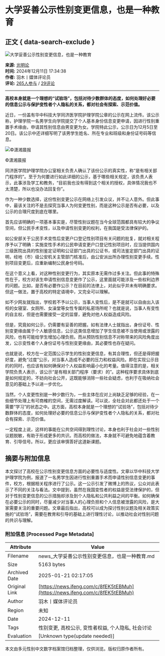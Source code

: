 # 大学妥善公示性别变更信息，也是一种教育

## 正文 { data-search-exclude }


![大学妥善公示性别变更信息，也是一种教育](//d.ifengimg.com/w121_h75_q90/x0.ifengimg.com/res/2024/56BFBDD19B8635E196B3D55F37F361891F3343ED_size5_w400_h40.jpg)

**来源:** [光明论](https://mp.weixin.qq.com/s/tIk3feQGswfJqebXjApx6w)  
**时间:** 2024年12月11日 17:34:38  
**作者:** 羽木丨媒体评论员  
**评论:** [265人参与](//gentie.ifeng.com/c/comment/8fEK5tEBMuh) / [29评论](//gentie.ifeng.com/c/comment/8fEK5tEBMuh)

---

**高校本身就是一个理想的“试验场”，包括对待少数群体的态度，如何处理好必要的信息公示与保护变性者个人隐私的关系，都对社会有探索、示范价值。**

近日，一份盖有华中科技大学同济医学院护理学院公章的公示在网上流传。该公示称，护理学院一名男学生向学院提交了个人基本身份信息变更申请，因进行性别重置手术缘由，申请其性别信息由男变更为女。学院特此公示，公示日为12月5日至20日。该公示中还详细写明了该男学生姓名、所在专业和班级和身份证号码等信息。

![©潇湘晨报](https://x0.ifengimg.com/res/2024/8E344713A434598BDDA1F36D8CF00A83B4BB4865_size36_w640_h743.jpg)

©潇湘晨报

同济医学院护理学院办公室相关负责人确认了该份公示的真实性，称“是有相关部门程序的”。至于为何要进行如此详细的公示，基于哪些相关规定，该负责人表示，此事涉及学工和教务，“目前我也没有得到这个相关的授权，具体情况我也不太清楚，所以也没办法回复你”。

作为一种少数选择，这份性别变更公示在网络上引发众议，并不让人意外。但此事中，最该关注的不是去探究当事人为何变更性别，而是这种公示是否有必要，以及公示的合理尺度到底在哪里。

首先应该明确的一项基本事实是，尽管性别议题在当今全球范围都具有较大的争议空间，但公民手术变性，以及申请性别变更的权利，在我国是受法律保护的。

如公安部关于公民手术变性后变更户口登记性别项目有关问题的批复，就对相关程序予以了明确：实施变性手术的公民申请变更户口登记性别项目时，应当提供国内三级医院出具的性别鉴定证明和公证部门出具的公证书，或司法鉴定部门出具的证明，经地（市）级公安机关主管部门核准后，由公安派出所办理性别变更手续。性别项目变更后，应重新编制公民身份号码。

在这个意义上看，对这种性别变更行为，其实原本无需作过多关注。但此事的特殊性在于，校方对该生申请性别信息变更作了公示，这里面就可能涉及一些权利边界的问题。比如，是否有必要作公示？在目前的法律上，对此似乎并未有明确要求。但这一做法，置于高校的特定语境中，又完全可以理解。

如不少网友就指出，学校若不予以公示，当事人变性后，是不是就可以自由出入该校的女寝室、女厕所、女澡堂等女性专属的私密场所呢？也就是说，当事人有变性的自主权，但是也需要接受一定的监督，避免对他人权益造成风险。

但是，究竟如何公示，仍需要有妥善的把握。如有法律人士就指出，身份证号、性别变更缘由属于个人敏感信息，公示这类信息增加了学生信息被不当使用或泄露的风险，也有可能给学生增加心理负担。而从预防性别信息不对称带来的风险角度出发，公示变性者个人身份证号与性别变更缘由，其必要性也存在疑问。

也就是说，校方在一定范围公示学生的性别变更信息，有其合理性，但还是得把握好度，避免“过度”公示，对当事人造成不必要的压力和权益风险。即在实现公示目的的同时，也应该有如何确保对个人权益影响最小化的考量。值得注意的是，相关学院负责人表示，该公示“是有相关部门程序（要求）的”。这种程序要求具体到底是如何规定的，不妨向社会公开，这既能够消除一些社会疑虑，也利于在吸纳社会意见的基础上予以进一步优化。

当然，个人变更性别是一种少数行为，一些主体在应对上尚缺乏足够的经验，在一些细节处理上有可商榷的空间，无需过度解读。可以说，全社会对此都还处于一个需要“学习”的状态之中。这方面，高校本身就是一个理想的“试验场”，包括对待少数群体的态度，如何处理好必要的信息公示与保护变性者个人隐私的关系，都对社会有探索、示范价值。

一定程度上说，这样的事能在公共空间得到理性讨论，本身也利于社会对一些性别议题脱敏，有助于形成更多的共识。而高校的做法，本身就不可避免地蕴含着教育、引导信号。所以，更应该审慎答好这道新课题。
<!-- tcd_original_link https://news.ifeng.com/c/8fEK5tEBMuh -->


## 摘要与附加信息

<!-- tcd_abstract -->
本文探讨了高校在公示性别变更信息方面的必要性与适度性。文章以华中科技大学护理学院为例，报道了一名男学生因进行性别重置手术而申请性别信息变更的事件，校方，根据相关程序进行了公示。这一公示引发了微博上的热议，公众对此表示了不同的关注与看法。文中提到，虽然在我国变性者的权益是受法律保护的，但对于性别变更信息的公示措施却涉及到个人隐私和公共利益之间的平衡。如何确保在必要公示的同时，尽量减少对当事人的心理负担和个人信息被泄露的风险，是大家需要关注的重要问题。文章最后指出，高校可以成为探讨性别议题及相关政策实施的“试验场”，需要在教育和引导的基础上进行理性讨论，以推动社会对性别问题的共识与理解。
<!-- tcd_abstract_end -->

### 附加信息 [Processed Page Metadata]

| Attribute       | Value                                  |
|-----------------|----------------------------------------|
| Filename        | news_大学妥善公示性别变更信息，也是一种教育.md                             |
| Size            | 5163 bytes                           |
| Archived Date   | 2025-01-21 02:17:05                             |
| Original Link   | [https://news.ifeng.com/c/8fEK5tEBMuh](https://news.ifeng.com/c/8fEK5tEBMuh)                       |
| Author          | 羽木丨媒体评论员                               |
| Region          | 未知                               |
| Date            | 2024-12-11                                 |
| Tags            | 性别变更, 高校公示, 变性者权益, 个人隐私, 社会讨论                                 |
| Evaluation            | [Unknown type(update needed)]                                 |
<!-- tcd_table_end -->

本文由多元性别中文数字档案馆归档整理，仅供浏览。版权归原作者所有。
